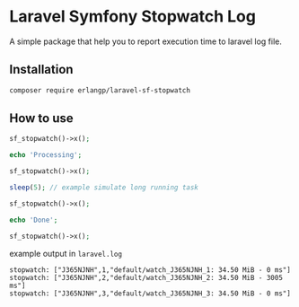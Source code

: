 # Laravel Symfony Stopwatch Log

A simple package that help you to report execution time to laravel log file.

## Installation
```bash
composer require erlangp/laravel-sf-stopwatch
```

## How to use
```php
sf_stopwatch()->x();

echo 'Processing';

sf_stopwatch()->x();

sleep(5); // example simulate long running task

sf_stopwatch()->x();

echo 'Done';

sf_stopwatch()->x();
```

example output in `laravel.log`
```
stopwatch: ["J365NJNH",1,"default/watch_J365NJNH_1: 34.50 MiB - 0 ms"]
stopwatch: ["J365NJNH",2,"default/watch_J365NJNH_2: 34.50 MiB - 3005 ms"]
stopwatch: ["J365NJNH",3,"default/watch_J365NJNH_3: 34.50 MiB - 0 ms"]
```
